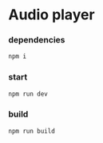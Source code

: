 # Audio player

### dependencies
```bash
npm i
```

### start
```bash
npm run dev
```

### build
```bash
npm run build
```

